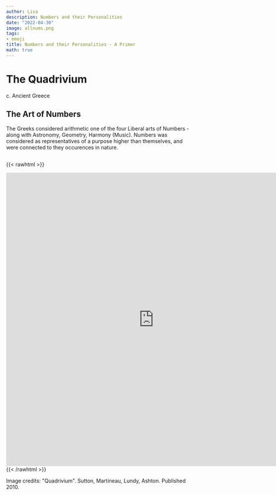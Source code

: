 ```yaml
---
author: Lisa
description: Numbers and their Personalities
date: "2022-04-30"
image: allnums.png 
tags:
- emoji
title: Numbers and their Personalities - A Primer
math: true
---
```


# The Quadrivium
c. Ancient Greece

## The Art of Numbers

The Greeks considered arithmetic one of the four Liberal arts of Numbers - along with Astronomy, Geometry,  Harmony (Music). Numbers was considered as representatives of a purpose higher than themselves, and were connected to they occurences in nature.

## 
{{< rawhtml >}}
<div class="center">
<iframe 
        src="https://editor.p5js.org/lisa-pinto/full/5mNzcssyl"
        style="border-style: none;width: 800px; height: 795px"
        >
</iframe>
</div>
{{< /rawhtml >}}

Image credits: "Quadrivium". Sutton, Martineau, Lundy, Ashton. Published 2010.
